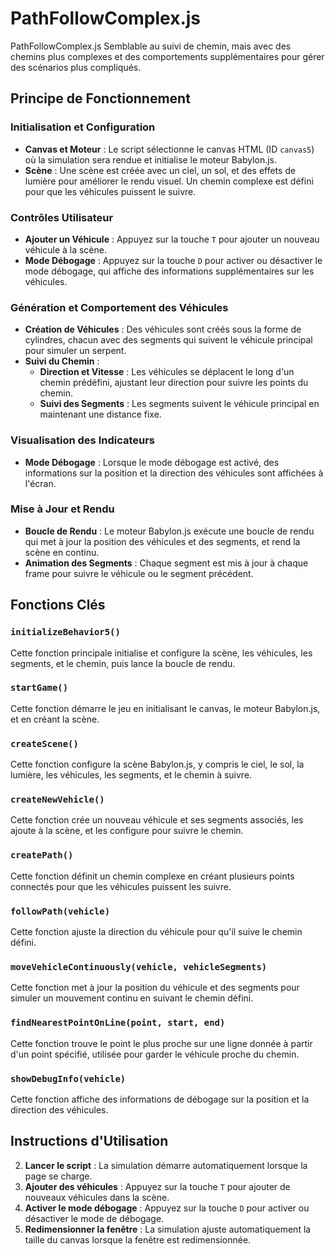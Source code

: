 # PathFollowComplex.js

PathFollowComplex.js Semblable au suivi de chemin, mais avec des chemins plus complexes et des comportements supplémentaires pour gérer des scénarios plus compliqués.

## Principe de Fonctionnement

### Initialisation et Configuration
- **Canvas et Moteur** : Le script sélectionne le canvas HTML (ID `canvas5`) où la simulation sera rendue et initialise le moteur Babylon.js.
- **Scène** : Une scène est créée avec un ciel, un sol, et des effets de lumière pour améliorer le rendu visuel. Un chemin complexe est défini pour que les véhicules puissent le suivre.

### Contrôles Utilisateur
- **Ajouter un Véhicule** : Appuyez sur la touche `T` pour ajouter un nouveau véhicule à la scène.
- **Mode Débogage** : Appuyez sur la touche `D` pour activer ou désactiver le mode débogage, qui affiche des informations supplémentaires sur les véhicules.

### Génération et Comportement des Véhicules
- **Création de Véhicules** : Des véhicules sont créés sous la forme de cylindres, chacun avec des segments qui suivent le véhicule principal pour simuler un serpent.
- **Suivi du Chemin** :
    - **Direction et Vitesse** : Les véhicules se déplacent le long d'un chemin prédéfini, ajustant leur direction pour suivre les points du chemin.
    - **Suivi des Segments** : Les segments suivent le véhicule principal en maintenant une distance fixe.

### Visualisation des Indicateurs
- **Mode Débogage** : Lorsque le mode débogage est activé, des informations sur la position et la direction des véhicules sont affichées à l'écran.

### Mise à Jour et Rendu
- **Boucle de Rendu** : Le moteur Babylon.js exécute une boucle de rendu qui met à jour la position des véhicules et des segments, et rend la scène en continu.
- **Animation des Segments** : Chaque segment est mis à jour à chaque frame pour suivre le véhicule ou le segment précédent.

## Fonctions Clés

### `initializeBehavior5()`
Cette fonction principale initialise et configure la scène, les véhicules, les segments, et le chemin, puis lance la boucle de rendu.

### `startGame()`
Cette fonction démarre le jeu en initialisant le canvas, le moteur Babylon.js, et en créant la scène.

### `createScene()`
Cette fonction configure la scène Babylon.js, y compris le ciel, le sol, la lumière, les véhicules, les segments, et le chemin à suivre.

### `createNewVehicle()`
Cette fonction crée un nouveau véhicule et ses segments associés, les ajoute à la scène, et les configure pour suivre le chemin.

### `createPath()`
Cette fonction définit un chemin complexe en créant plusieurs points connectés pour que les véhicules puissent les suivre.

### `followPath(vehicle)`
Cette fonction ajuste la direction du véhicule pour qu'il suive le chemin défini.

### `moveVehicleContinuously(vehicle, vehicleSegments)`
Cette fonction met à jour la position du véhicule et des segments pour simuler un mouvement continu en suivant le chemin défini.

### `findNearestPointOnLine(point, start, end)`
Cette fonction trouve le point le plus proche sur une ligne donnée à partir d'un point spécifié, utilisée pour garder le véhicule proche du chemin.

### `showDebugInfo(vehicle)`
Cette fonction affiche des informations de débogage sur la position et la direction des véhicules.

## Instructions d'Utilisation
2. **Lancer le script** : La simulation démarre automatiquement lorsque la page se charge.
3. **Ajouter des véhicules** : Appuyez sur la touche `T` pour ajouter de nouveaux véhicules dans la scène.
4. **Activer le mode débogage** : Appuyez sur la touche `D` pour activer ou désactiver le mode de débogage.
5. **Redimensionner la fenêtre** : La simulation ajuste automatiquement la taille du canvas lorsque la fenêtre est redimensionnée.

